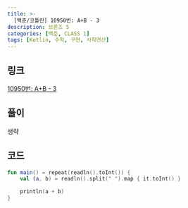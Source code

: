 ```yaml
---
title: >-
  [백준/코틀린] 10950번: A+B - 3
description: 브론즈 5
categories: [백준, CLASS 1]
tags: [Kotlin, 수학, 구현, 사칙연산]
---
```


## 링크
[10950번: A+B - 3](https://www.acmicpc.net/problem/10950)

## 풀이
생략

## 코드
```kotlin
fun main() = repeat(readln().toInt()) {
    val (a, b) = readln().split(" ").map { it.toInt() }

    println(a + b)
}

```
